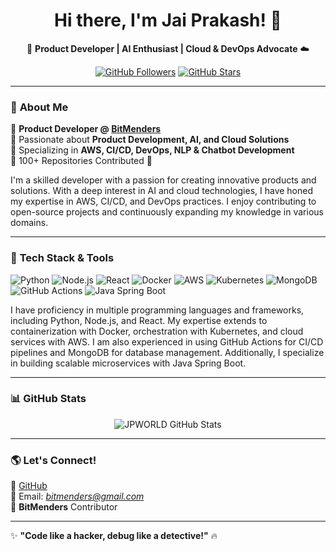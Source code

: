 <h1 align="center">Hi there, I'm Jai Prakash! 👋</h1>
<p align="center">
  🚀 <strong>Product Developer | AI Enthusiast | Cloud & DevOps Advocate</strong> ☁️
</p>

<p align="center">
  <a href="https://github.com/JPWORLD"><img src="https://img.shields.io/github/followers/JPWORLD?label=Followers&style=social" alt="GitHub Followers"></a>
  <a href="https://github.com/JPWORLD"><img src="https://img.shields.io/github/stars/JPWORLD?label=Stars&style=social" alt="GitHub Stars"></a>
</p>

---

### 🚀 **About Me**
🔹 **Product Developer @ [BitMenders](https://github.com/bitmenders)**  
🔹 Passionate about **Product Development, AI, and Cloud Solutions**  
🔹 Specializing in **AWS, CI/CD, DevOps, NLP & Chatbot Development**  
🔹 100+ Repositories Contributed 🚀  

I'm a skilled developer with a passion for creating innovative products and solutions. With a deep interest in AI and cloud technologies, I have honed my expertise in AWS, CI/CD, and DevOps practices. I enjoy contributing to open-source projects and continuously expanding my knowledge in various domains.

---

### 🔧 **Tech Stack & Tools**
![Python](https://img.shields.io/badge/Python-3776AB?style=for-the-badge&logo=python&logoColor=white)
![Node.js](https://img.shields.io/badge/Node.js-43853D?style=for-the-badge&logo=node.js&logoColor=white)
![React](https://img.shields.io/badge/React-20232A?style=for-the-badge&logo=react&logoColor=61DAFB)
![Docker](https://img.shields.io/badge/Docker-2496ED?style=for-the-badge&logo=docker&logoColor=white)
![AWS](https://img.shields.io/badge/AWS-FF9900?style=for-the-badge&logo=amazon-aws&logoColor=white)
![Kubernetes](https://img.shields.io/badge/Kubernetes-326CE5?style=for-the-badge&logo=kubernetes&logoColor=white)
![MongoDB](https://img.shields.io/badge/MongoDB-47A248?style=for-the-badge&logo=mongodb&logoColor=white)
![GitHub Actions](https://img.shields.io/badge/GitHub_Actions-2088FF?style=for-the-badge&logo=github-actions&logoColor=white)
![Java Spring Boot](https://img.shields.io/badge/Java_Spring_Boot-6DB33F?style=for-the-badge&logo=spring&logoColor=white)

I have proficiency in multiple programming languages and frameworks, including Python, Node.js, and React. My expertise extends to containerization with Docker, orchestration with Kubernetes, and cloud services with AWS. I am also experienced in using GitHub Actions for CI/CD pipelines and MongoDB for database management. Additionally, I specialize in building scalable microservices with Java Spring Boot.

---

### 📊 **GitHub Stats**
<p align="center">
  <img src="https://github-readme-stats.vercel.app/api?username=JPWORLD&show_icons=true&theme=radical&hide_border=true" alt="JPWORLD GitHub Stats">
</p>

---

### 🌎 **Let's Connect!**
🔗 [GitHub](https://github.com/JPWORLD)  
📧 Email: *bitmenders@gmail.com*  
💼 **BitMenders** Contributor  

---

✨ **"Code like a hacker, debug like a detective!"** 🔥
